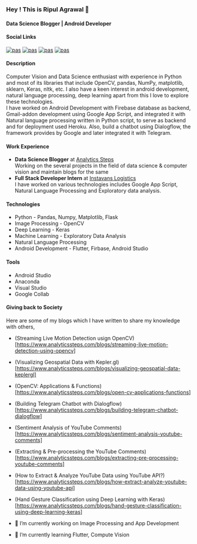 ### Hey ! This is Ripul  Agrawal 👋
#### Data Science Blogger | Android Developer

#### Social Links
[![pas](https://img.shields.io/static/v1?&message=ripulagrawal&color=0e76a8&style=flat&label=linkedin)](https://www.linkedin.com/in/ripul-agrawal/)
[![pas](https://img.shields.io/static/v1?&message=ripulagrawal&color=0000A0&style=flat&label=AnalyticsSteps)](https://www.analyticssteps.com/author/ripul-agrawal)
[![pas](https://img.shields.io/static/v1?&message=ripulagrawal&color=00acee&style=flat&label=Twitter)](https://twitter.com/ripul_agrawal)
[![pas](https://img.shields.io/static/v1?&message=ripulagrawal&color=0e0e0e&style=flat&label=Medium)](https://medium.com/@ripulagrawal)

#### Description
Computer Vision and Data Science enthusiast with experience in Python and most of its libraries that include OpenCV, pandas, NumPy, matplotlib, sklearn, Keras, nltk, etc. I also have a keen interest in android development, natural language processing, deep learning apart from this I love to explore these technologies.<br>
I have worked on Android Development with Firebase database as backend, Gmail-addon development using Google App Script, and integrated it with Natural language processing written in Python script, to serve as backend and for deployment used Heroku. Also, build a chatbot using Dialogflow, the framework provides by Google and later integrated it with Telegram.<br>

#### Work Experience
- <b>Data Science Blogger</b> at [Analytics Steps](https://www.analyticssteps.com/)
    <br>Working on the several projects in the field of data science & computer vision and maintain blogs for the same
- <b>Full Stack Developer Intern </b> at [Instavans Logistics](https://instavans.com/)<br>
      I have worked on various technologies includes Google App Script, Natural Language Processing and Exploratory data analysis.
      
#### Technologies
-   Python - Pandas, Numpy, Matplotlib, Flask
-   Image Processing - OpenCV
-   Deep Learning - Keras
-   Machine Learning - Exploratory Data Analysis
-   Natural Language Processing
-   Android Development - Flutter, Firbase, Android Studio

####  Tools
-   Android Studio
-   Anaconda
-   Visual Studio
-   Google Collab

#### Giving back to Society
Here are some of my blogs which I have written to share my knowledge with others,
-   (Streaming Live Motion Detection usign OpenCV)[https://www.analyticssteps.com/blogs/streaming-live-motion-detection-using-opencv]
-   (Visualizing Geospatial Data with Kepler.gl)[https://www.analyticssteps.com/blogs/visualizing-geospatial-data-keplergl]
-   (OpenCV: Applications & Functions)[https://www.analyticssteps.com/blogs/open-cv-applications-functions]
-   (Building Telegram Chatbot with Dialogflow)[https://www.analyticssteps.com/blogs/building-telegram-chatbot-dialogflow]
-   (Sentiment Analysis of YouTube Comments)[https://www.analyticssteps.com/blogs/sentiment-analysis-youtube-comments]
-   (Extracting & Pre-processing the YouTube Comments)[https://www.analyticssteps.com/blogs/extracting-pre-processing-youtube-comments]
-   (How to Extract & Analyze YouTube Data using YouTube API?)[https://www.analyticssteps.com/blogs/how-extract-analyze-youtube-data-using-youtube-api]
-   (Hand Gesture Classification using Deep Learning with Keras)[https://www.analyticssteps.com/blogs/hand-gesture-classification-using-deep-learning-keras]

- 🔭 I’m currently working on Image Processing and App Development
- 🌱 I’m currently learning Flutter, Compute Vision 
